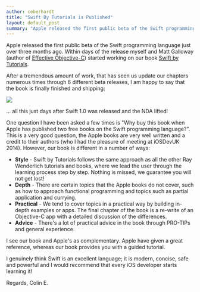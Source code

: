 ```yaml
---
author: ceberhardt
title: "Swift By Tutorials is Published"
layout: default_post
summary: "Apple released the first public beta of the Swift programming language just over three months ago. Within days of the release myself and Matt Galloway started working on our book Swift by Tutorials, which as of yesterday is finally finished and shipping!"
---
```


Apple released the first public beta of the Swift programming language just over three months ago. Within days of the release myself and Matt Galloway (author of [Effective Objective-C](http://www.effectiveobjectivec.com/)) started working on our book <a href="http://www.raywenderlich.com/store/swift-by-tutorials?source=ceberhardt">Swift by Tutorials</a>.

After a tremendous amount of work, that has seen us update our chapters numerous times through 6 different beta releases, I am happy to say that the book is finally finished and shipping:

<a href="http://www.raywenderlich.com/store/swift-by-tutorials?source=ceberhardt"><img src="{{ site.github.url }}/ceberhardt/assets/swift-by-tutorials.png"></img></a>

... all this just days after Swift 1.0 was released and the NDA lifted!

One question I have been asked a few times is "Why buy this book when Apple has published two free books on the Swift programming language?". This is a very good question, the Apple books are very well written and a credit to their authors (who I had the pleasure of meeting at iOSDevUK 2014). However, our book is different in a number of ways:

 - **Style** - Swift by Tutorials follows the same approach as all the other Ray Wenderlich tutorials and books, where we lead the user through the learning process step by step. Nothing is missed, we guarantee you will not get lost!
 - **Depth** - There are certain topics that the Apple books do not cover, such as how to approach functional programming and topics such as partial application and currying.
 - **Practical** - We tend to cover topics in a practical way by building in-depth examples or apps. The final chapter of the book is a re-write of an Objective-C app with a detailed discussion of the differences.
 - **Advice** - There's a lot of practical advice in the book through PRO-TIPs and general experience.

I see our book and Apple's as complementary. Apple have given a great reference, whereas our book provides you with a guided tutorial.

I genuinely think Swift is an excellent language; it is modern, concise, safe and powerful and I would recommend that every iOS developer starts learning it!

Regards, Colin E.

